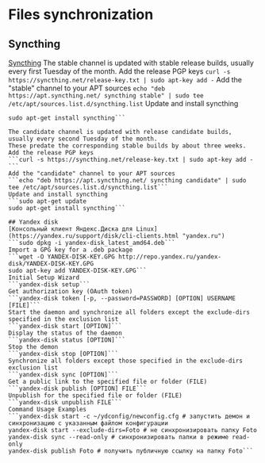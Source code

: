 # Files synchronization


## Syncthing
[Syncthing](https://syncthing.net/ "syncthing.net")
The stable channel is updated with stable release builds, usually every first Tuesday of the month.
Add the release PGP keys
```curl -s https://syncthing.net/release-key.txt | sudo apt-key add -```
Add the "stable" channel to your APT sources
```echo "deb https://apt.syncthing.net/ syncthing stable" | sudo tee /etc/apt/sources.list.d/syncthing.list```
Update and install syncthing
```sudo apt-get update
sudo apt-get install syncthing```

The candidate channel is updated with release candidate builds, usually every second Tuesday of the month.
These predate the corresponding stable builds by about three weeks.
Add the release PGP keys
```curl -s https://syncthing.net/release-key.txt | sudo apt-key add -```
Add the "candidate" channel to your APT sources
```echo "deb https://apt.syncthing.net/ syncthing candidate" | sudo tee /etc/apt/sources.list.d/syncthing.list```
Update and install syncthing
```sudo apt-get update
sudo apt-get install syncthing```

## Yandex disk
[Консольный клиент Яндекс.Диска для Linux](https://yandex.ru/support/disk/cli-clients.html "yandex.ru")
```sudo dpkg -i yandex-disk_latest_amd64.deb```
Import a GPG key for a .deb package
```wget -O YANDEX-DISK-KEY.GPG http://repo.yandex.ru/yandex-disk/YANDEX-DISK-KEY.GPG
sudo apt-key add YANDEX-DISK-KEY.GPG```
Initial Setup Wizard
```yandex-disk setup```
Get authorization key (OAuth token)
```yandex-disk token [-p, --password=PASSWORD] [OPTION] USERNAME [FILE]```
Start the daemon and synchronize all folders except the exclude-dirs specified in the exclusion list
```yandex-disk start [OPTION]```
Display the status of the daemon
```yandex-disk status [OPTION]```
Stop the demon
```yandex-disk stop [OPTION]```
Synchronize all folders except those specified in the exclude-dirs exclusion list
```yandex-disk sync [OPTION]```
Get a public link to the specified file or folder (FILE)
```yandex-disk publish [OPTION] FILE```
Unpublish for the specified file or folder (FILE)
```yandex-disk unpublish FILE```
Command Usage Examples
```yandex-disk start -c ~/ydconfig/newconfig.cfg # запустить демон и синхронизацию с указанным файлом конфигурации
yandex-disk start --exclude-dirs=Foto # не синхронизировать папку Foto
yandex-disk sync --read-only # синхронизировать папки в режиме read-only
yandex-disk publish Foto # получить публичную ссылку на папку Foto```
